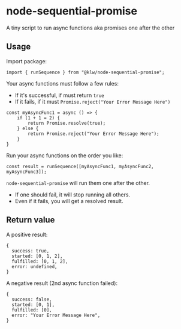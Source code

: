 # node-sequential-promise

A tiny script to run async functions aka promises one after the other

## Usage

Import package:

```
import { runSequence } from "@klw/node-sequential-promise";
```

Your async functions must follow a few rules:

* If it's successful, if must return `true`
* If it fails, if it must `Promise.reject("Your Error Message Here")`

```
const myAsyncFunc1 = async () => {
    if (1 + 1 = 2) {
        return Promise.resolve(true);
    } else {
        return Promise.reject("Your Error Message Here");
    }
}
```

Run your async functions on the order you like:

```
const result = runSequence([myAsyncFunc1, myAsyncFunc2, myAsyncFunc3]);
```

`node-sequential-promise` will run them one after the other.
* If one should fail, it will stop running all others.
* Even if it fails, you will get a resolved result.

## Return value

A positive result:
```
{
  success: true,
  started: [0, 1, 2],
  fulfilled: [0, 1, 2],
  error: undefined,
}
```

A negative result (2nd async function failed):
```
{
  success: false,
  started: [0, 1],
  fulfilled: [0],
  error: "Your Error Message Here",
}
```